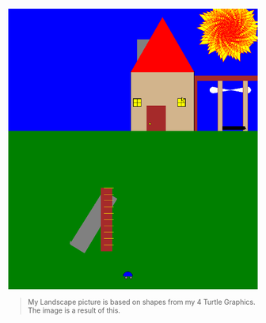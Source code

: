 ![Landscape.PNG](/Landscape.PNG)

> My Landscape picture is based on shapes from my 4 Turtle Graphics. The image is a result of this.
